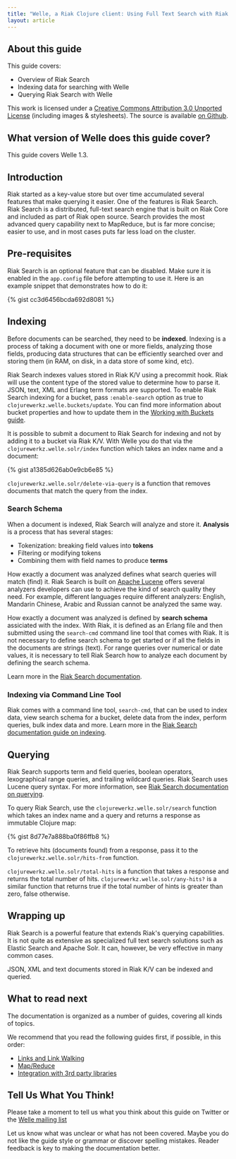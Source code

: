 ```yaml
---
title: "Welle, a Riak Clojure client: Using Full Text Search with Riak and Welle"
layout: article
---
```


## About this guide

This guide covers:

 * Overview of Riak Search
 * Indexing data for searching with Welle
 * Querying Riak Search with Welle

This work is licensed under a <a rel="license" href="http://creativecommons.org/licenses/by/3.0/">Creative Commons Attribution 3.0 Unported License</a> (including images & stylesheets). The source is available [on Github](https://github.com/clojurewerkz/welle.docs).


## What version of Welle does this guide cover?

This guide covers Welle 1.3.


## Introduction

Riak started as a key-value store but over time accumulated several features that make querying it easier. One of the features is Riak Search.
Riak Search is a distributed, full-text search engine that is built on Riak Core and included as part of Riak open source. Search provides the most
advanced query capability next to MapReduce, but is far more concise; easier to use, and in most cases puts far less load on the cluster.


## Pre-requisites

Riak Search is an optional feature that can be disabled. Make sure it is enabled in the `app.config` file before attempting to use
it. Here is an example snippet that demonstrates how to do it:

{% gist cc3d6456bcda692d8081 %}


## Indexing

Before documents can be searched, they need to be **indexed**. Indexing is a process of taking a document with one or more fields, analyzing those
fields, producing data structures that can be efficiently searched over and storing them (in RAM, on disk, in a data store of some kind, etc).

Riak Search indexes values stored in Riak K/V using a precommit hook. Riak will use the content type of the stored value to determine
how to parse it. JSON, text, XML and Erlang term formats are supported. To enable Riak Search indexing for a bucket, pass
`:enable-search` option as true to `clojurewerkz.welle.buckets/update`. You can find more information about bucket
properties and how to update them in the [Working with Buckets guide](/articles/buckets.html).

It is possible to submit a document to Riak Search for indexing and not by adding it to a bucket via Riak K/V.
With Welle you do that via the `clojurewerkz.welle.solr/index` function which takes an index name and a document:

{% gist a1385d626ab0e9cb6e85 %}

`clojurewerkz.welle.solr/delete-via-query` is a function that removes documents that match the query from the index.


### Search Schema

When a document is indexed, Riak Search will analyze and store it. **Analysis** is a process that has several stages:

 * Tokenization: breaking field values into **tokens**
 * Filtering or modifying tokens
 * Combining them with field names to produce **terms**

How exactly a document was analyzed defines what search queries will match (find) it. Riak Search is built on [Apache Lucene](http://lucene.apache.org)
offers several analyzers developers can use to achieve the kind of search quality they need. For example, different languages
require different analyzers: English, Mandarin Chinese, Arabic and Russian cannot be analyzed the same way.

How exactly a document was analyzed is defined by **search schema** assiciated with the index. With Riak, it is defined as an Erlang file and
then submitted using the `search-cmd` command line tool that comes with Riak. It is not necessary to define search schema to get
started or if all the fields in the documents are strings (text). For range queries over numerical or date values, it is
necessary to tell Riak Search how to analyze each document by defining the search schema.

Learn more in the [Riak Search documentation](http://wiki.basho.com/Riak-Search---Schema.html).


### Indexing via Command Line Tool

Riak comes with a command line tool, `search-cmd`, that can be used to index data, view search schema for a bucket, delete data from
the index, perform queries, bulk index data and more. Learn more in the [Riak Search documentation guide on indexing](http://wiki.basho.com/Riak-Search---Indexing.html).


## Querying

Riak Search supports term and field queries, boolean operators, lexographical range queries,
and trailing wildcard queries. Riak Search uses Lucene query syntax. For more information, see [Riak Search documentation on querying](http://wiki.basho.com/Riak-Search---Querying.html).

To query Riak Search, use the `clojurewerkz.welle.solr/search` function which takes an index name and a query and returns
a response as immutable Clojure map:

{% gist 8d77e7a888ba0f86ffb8 %}

To retrieve hits (documents found) from a response, pass it to the `clojurewerkz.welle.solr/hits-from` function.

`clojurewerkz.welle.solr/total-hits` is a function that takes a response and returns the total number of hits.
`clojurewerkz.welle.solr/any-hits?` is a similar function that returns true if the total number of hints is greater than zero,
false otherwise.


## Wrapping up

Riak Search is a powerful feature that extends Riak's querying capabilities. It is not quite as extensive as
specialized full text search solutions such as Elastic Search and Apache Solr. It can, however, be very
effective in many common cases.

JSON, XML and text documents stored in Riak K/V can be indexed and queried.


## What to read next

The documentation is organized as a number of guides, covering all kinds of topics.

We recommend that you read the following guides first, if possible, in this order:

 * [Links and Link Walking](/articles/links.html)
 * [Map/Reduce](/articles/mapreduce.html)
 * [Integration with 3rd party libraries](/articles/integration.html)



## Tell Us What You Think!

Please take a moment to tell us what you think about this guide on Twitter or the [Welle mailing list](https://groups.google.com/forum/#!forum/clojure-riak)

Let us know what was unclear or what has not been covered. Maybe you do not like the guide style or grammar or discover spelling mistakes. Reader feedback is key to making the documentation better.
